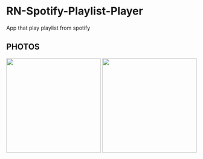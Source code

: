 # RN-Spotify-Playlist-Player
App that play playlist from spotify

## PHOTOS

<p float="left">
<img src="https://user-images.githubusercontent.com/35461058/168882826-5e65bdf0-fcae-4d22-b975-e4c932cb0cbc.jpg"  width="250"/>
<img src="https://user-images.githubusercontent.com/35461058/168884795-a36be41d-61d0-4e4c-a18f-fa5a718963b3.jpg"  width="250"/>

</p>
